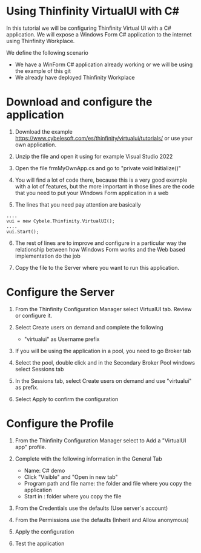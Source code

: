 # Using Thinfinity VirtualUI with C#

In this tutorial we will be configuring Thinfinity Virtual UI with a C# application. We will expose a Windows Form C# application to the internet using Thinfinity Workplace. 

We define the following scenario
- We have a WinForm C# application already working or we will be using the example of this git
- We already have deployed Thinfinity Workplace 

Download and configure the application
=

1. Download the example https://www.cybelesoft.com/es/thinfinity/virtualui/tutorials/ or use your own application.
   
2. Unzip the file and open it using for example Visual Studio 2022

3. Open the file frmMyOwnApp.cs and go to "private void Initialize()" 

4. You will find a lot of code there, because this is a very good example with a lot of features, but the more important in those lines are the code that you need to put your Windows Form application in a web

5. The lines that you need pay attention are basically
```
....
vui = new Cybele.Thinfinity.VirtualUI();
....
vui.Start();

```

6. The rest of lines are to improve and configure in a particular way the relationship between how Windows Form works and the Web based implementation do the job

7. Copy the file to the Server where you want to run this application. 


Configure the Server
=

1. From the Thinfinity Configuration Manager select VirtualUI tab. Review or configure it.

2. Select Create users on demand and complete the following
     - "virtualui" as Username prefix

3. If you will be using the application in a pool, you need to go Broker tab

4. Select the pool, double click and in the Secondary Broker Pool windows select Sessions tab

5. In the Sessions tab, select Create users on demand and use "virtualui" as prefix. 

6. Select Apply to confirm the configuration


Configure the Profile
=

1. From the Thinfinity Configuration Manager select to Add a "VirtualUI app" profile.

2. Complete with the following information in the General Tab
     - Name: C# demo
     - Click "Visible" and "Open in new tab"
     - Program path and file name: the folder and file where you copy the application
     - Start in : folder where you copy the file

3. From the Credentials use the defaults (Use server´s account)

4. From the Permissions use the defaults (Inherit and Allow anonymous)

5. Apply the configuration

6. Test the application  
